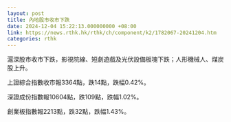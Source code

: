 ```yaml
---
layout: post
title: 內地股市收市下跌
date: 2024-12-04 15:22:13.000000000 +08:00
link: https://news.rthk.hk/rthk/ch/component/k2/1782067-20241204.htm
categories: rthk
---
```


滬深股市收市下跌，影視院線、短劇遊戲及光伏設備板塊下跌；人形機械人、煤炭股上升。

上證綜合指數收市報3364點，跌14點，跌幅0.42%。

深證成份指數報10604點，跌109點，跌幅1.02%。

創業板指數報2213點，跌32點，跌幅1.43%。
